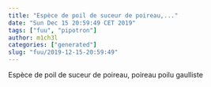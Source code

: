 ```yaml
---
title: "Espèce de poil de suceur de poireau,..."
date: "Sun Dec 15 20:59:49 CET 2019"
tags: ["fuu", "pipotron"]
author: m1ch3l
categories: ["generated"]
slug: "fuu/2019-12-15-20:59:49"
---
```


Espèce de poil de suceur de poireau, poireau poilu gaulliste
